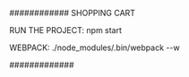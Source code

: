 ############
SHOPPING CART 


RUN THE PROJECT: npm start


WEBPACK: ./node_modules/.bin/webpack --w

#############